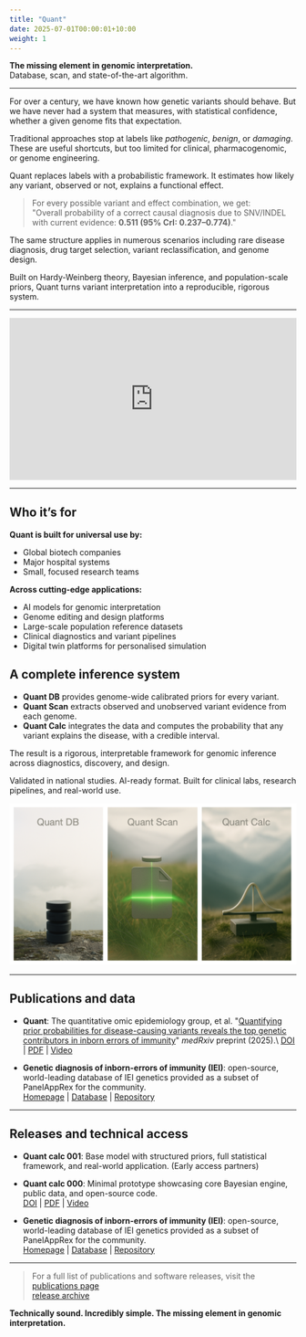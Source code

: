 ```yaml
---
title: "Quant"
date: 2025-07-01T00:00:01+10:00
weight: 1
---
```


**The missing element in genomic interpretation.**  
Database, scan, and state-of-the-art algorithm.

---

For over a century, we have known how genetic variants should behave. But we have never had a system that measures, with statistical confidence, whether a given genome fits that expectation.

Traditional approaches stop at labels like *pathogenic*, *benign*, or *damaging*. These are useful shortcuts, but too limited for clinical, pharmacogenomic, or genome engineering.

Quant replaces labels with a probabilistic framework. It estimates how likely any variant, observed or not, explains a functional effect.

> For every possible variant and effect combination, we get:  
> "Overall probability of a correct causal diagnosis due to SNV/INDEL with current evidence: **0.511 (95% CrI: 0.237–0.774)**."

The same structure applies in numerous scenarios including rare disease diagnosis, drug target selection, variant reclassification, and genome design.

Built on Hardy-Weinberg theory, Bayesian inference, and population-scale priors, Quant turns variant interpretation into a reproducible, rigorous system.

---

<div style="padding:56.25% 0 0 0;position:relative;">
  <iframe src="https://player.vimeo.com/video/1103512246?badge=0&amp;autopause=0&amp;player_id=0&amp;app_id=58479" frameborder="0" allow="autoplay; fullscreen; picture-in-picture; clipboard-write; encrypted-media" style="position:absolute;top:0;left:0;width:100%;height:100%;" title="Qualifying variants"></iframe>
</div>
<script src="https://player.vimeo.com/api/player.js"></script>

---

## Who it’s for

**Quant is built for universal use by:**

- Global biotech companies  
- Major hospital systems  
- Small, focused research teams  

**Across cutting-edge applications:**

- AI models for genomic interpretation  
- Genome editing and design platforms  
- Large-scale population reference datasets  
- Clinical diagnostics and variant pipelines  
- Digital twin platforms for personalised simulation  


## A complete inference system

- **Quant DB** provides genome-wide calibrated priors for every variant.
- **Quant Scan** extracts observed and unobserved variant evidence from each genome.
- **Quant Calc** integrates the data and computes the probability that any variant explains the disease, with a credible interval.

The result is a rigorous, interpretable framework for genomic inference across diagnostics, discovery, and design.

Validated in national studies. AI-ready format. Built for clinical labs, research pipelines, and real-world use.

![Quant](/images/technologies/quant_icons.png)

---

<!-- <div class="call"> -->
<!-- For over a century, genomics lacked a way to quantify whether a variant causes an effect. Quant is the first system to compute genome-wide causal probabilities for every variant-phenotype pair; even including unobserved variants. -->
<!-- </p> -->
<!-- </div> -->

## Publications and data

* **Quant**: The quantitative omic epidemiology group, et al. "[Quantifying prior probabilities for disease-causing variants reveals the top genetic contributors in inborn errors of immunity](https://www.medrxiv.org/content/10.1101/2025.03.25.25324607v5)" *medRxiv* preprint (2025).\\
[DOI](https://doi.org/10.1101/2025.03.25.25324607) | 
[PDF](https://www.medrxiv.org/content/10.1101/2025.03.25.25324607v5.full.pdf) | 
[Video](https://player.vimeo.com/video/1103512246)  

* **Genetic diagnosis of inborn-errors of immunity (IEI)**: open-source, world-leading database of IEI genetics provided as a subset of PanelAppRex for the community.\
[Homepage](https://iei-genetics.github.io) | 
[Database](https://iei-genetics.github.io/assets/iusis_iei_table_2025.html) | 
[Repository](https://github.com/DylanLawless/iei_genetics)  

---

## Releases and technical access

* **Quant calc 001**: Base model with structured priors, full statistical framework, and real-world application. (Early access partners)

* **Quant calc 000**: Minimal prototype showcasing core Bayesian engine, public data, and open-source code.\
[DOI](https://doi.org/10.1101/2025.03.25.25324607) | 
[PDF](https://www.medrxiv.org/content/10.1101/2025.03.25.25324607v5.full.pdf) | 
[Video](https://player.vimeo.com/video/1103512246)  

* **Genetic diagnosis of inborn-errors of immunity (IEI)**: open-source, world-leading database of IEI genetics provided as a subset of PanelAppRex for the community.\
[Homepage](https://iei-genetics.github.io) | 
[Database](https://iei-genetics.github.io/assets/iusis_iei_table_2025.html) | 
[Repository](https://github.com/DylanLawless/iei_genetics)  

---

> For a full list of publications and software releases, visit the  
> [publications page](/publications)  
> [release archive](/releases)



<!-- Our flagship tech that -->
<!-- brings statistical confidence to decision making in genetic diagnosis. -->

<!-- <div style="padding:56.25% 0 0 0;position:relative;"><iframe src="https://player.vimeo.com/video/1103512246?badge=0&amp;autopause=0&amp;player_id=0&amp;app_id=58479" frameborder="0" allow="autoplay; fullscreen; picture-in-picture; clipboard-write; encrypted-media" style="position:absolute;top:0;left:0;width:100%;height:100%;" title="Qualifying variants"></iframe></div><script src="https://player.vimeo.com/api/player.js"></script> -->

<!-- <br/> -->
<!-- <!-1- Quant delivers evidence-based probabilities for clear and confident genetic diagnoses -1-> -->


    
<!-- Quant is a statistical framework that transforms how we interpret genomic data by assigning calibrated, quantitative confidence to variant classification. -->
<!-- For over a century, statisticians and geneticists have sought to quantify the probability of genetic disease, but progress was limited by the absence of comprehensive data and a rigorous algorithmic framework. -->

<!-- Unlike traditional approaches that stop at binary calls of "pathogenic" or "benign," Quant measures every interpretation, integrating both observed variants and unobserved possibilities into a rigorous probabilistic model. -->
<!-- Built on foundations of population genetics, Hardy-Weinberg expectations, and Bayesian inference, it delivers formal genome-wide priors tailored to each inheritance model: autosomal dominant, recessive, and X-linked. -->
<!-- The system quantifies not only true positives, but also the probability of missed causal variants, enabling fully accountable and transparent conclusions. -->


<!-- <!-1- We provide the **Quant Database** of credible intervals as an exact, quantitative measure of variant interpretation. -1-> -->
<!-- <!-1- The supporting algorithms, **Quant Scan** for extracting variant evidence and **Quant Calc** for computing disease probabilities, can be applied to new datasets or integrated into existing diagnostic pipelines. -1-> -->


<!-- We provide the <strong>Quant database</strong> of credible intervals as an exact, quantitative measure of variant interpretation. -->
<!-- The supporting algorithms, <strong>Quant scan</strong> for extracting variant evidence and <strong>Quant calc</strong> for computing disease probabilities, can be applied to new datasets or integrated into existing diagnostic pipelines. -->

<!-- <!-1- <div class="row align-items-center mb-4"> -1-> -->
<!-- <!-1-   <div class="col-md-auto mb-3 mb-md-0"> -1-> -->
<!-- <!-1-     <img src="/images/tech/quant_logo_three_step_v2.png" -1-> -->
<!-- <!-1-          alt="Logo for quant, database, scan, calculate." -1-> -->
<!-- <!-1-          style="width: 200px; height: auto;" /> -1-> -->
<!-- <!-1-   </div> -1-> -->
<!-- <!-1-   <div class="col"> -1-> -->
<!-- <!-1-     <p> -1-> -->
<!-- <!-1-       We provide the <strong>Quant database</strong> of credible intervals as an exact, quantitative measure of variant interpretation. -1-> -->
<!-- <!-1-       The supporting algorithms, <strong>Quant scan</strong> for extracting variant evidence and <strong>Quant calc</strong> for computing disease probabilities, can be applied to new datasets or integrated into existing diagnostic pipelines. -1-> -->
<!-- <!-1-     </p> -1-> -->
<!-- <!-1-   </div> -1-> -->
<!-- <!-1- </div> -1-> -->

<!-- We validated Quant using national cohorts, showing high concordance between predicted and observed case counts. -->
<!-- The resulting dataset offers a reliable foundation for clinical decisions and large-scale studies alike. -->
<!-- By structuring variant evidence in a way that can be read by both humans and machines, Quant lays the groundwork for relaible diagnosis and robust learning systems in AI-powered genomics. -->

<!-- <!-1- <div style="padding:56.25% 0 0 0;position:relative;"><iframe src="https://player.vimeo.com/video/1082804320?badge=0&amp;autopause=0&amp;player_id=0&amp;app_id=58479" frameborder="0" allow="autoplay; fullscreen; picture-in-picture; clipboard-write; encrypted-media" style="position:absolute;top:0;left:0;width:100%;height:100%;" title="Quant - measuring confidence in genetic diagnoses"></iframe></div><script src="https://player.vimeo.com/api/player.js"></script> -1-> -->

<!-- This video presents the first implementation of the Quant base model, which was used here for diagnosing inborn errors of immunity (IEI). --> 
<!-- Explore the [IEI-genetics database](../iei_genetics) for access to core data. -->
<!-- The accompanying publication details the technical foundations can be found [here](https://www.medrxiv.org/content/10.1101/2025.03.25.25324607v4.full.pdf+html). -->

**Technically sound. Incredibly simple. The missing element in genomic interpretation.**

